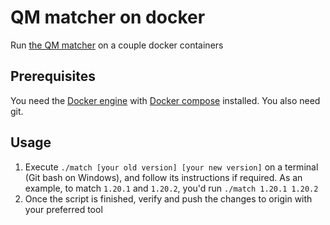 # QM matcher on docker
Run [the QM matcher](https://github.com/QuiltMC/qm-matcher) on a couple docker containers

## Prerequisites
You need the [Docker engine](https://docs.docker.com/engine/) with [Docker compose](https://docs.docker.com/compose/) installed. You also need git.

## Usage
1. Execute `./match [your old version] [your new version]` on a terminal (Git bash on Windows), and follow its instructions if required. As an example, to match `1.20.1` and `1.20.2`, you'd run `./match 1.20.1 1.20.2`
2. Once the script is finished, verify and push the changes to origin with your preferred tool
